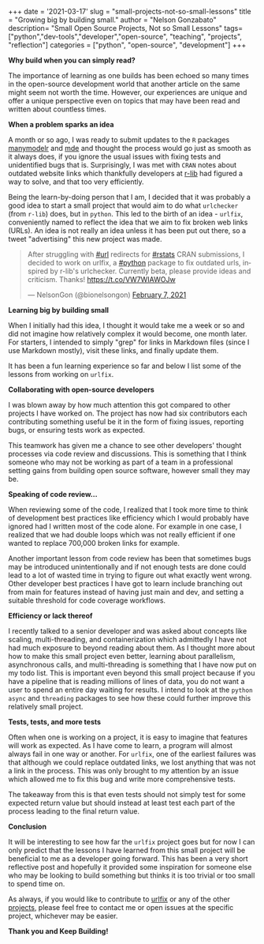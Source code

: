 +++
date = '2021-03-17'
slug = "small-projects-not-so-small-lessons"
title = "Growing big by building small."
author = "Nelson Gonzabato"
description= "Small Open Source Projects, Not so Small Lessons"
tags=["python","dev-tools","developer","open-source", "teaching", "projects",
"reflection"]
categories = ["python", "open-source", "development"]
+++

**Why build when you can simply read?** 

The importance of learning as one builds has been echoed so many times in the 
open-source development world that another article on the same might seem not 
worth the time. However, our experiences are unique and offer a unique perspective even on topics that may have been read and written about countless times.


**When a problem sparks an idea**

A month or so ago, I was ready to submit updates to the `R` packages [manymodelr](htpps://nelson-gon.github.io/manymodelr)
and [mde]((htpps://nelson-gon.github.io/manymodelr)) and thought the process would go just as smooth as it always does, if you ignore the usual issues with fixing tests and unidentified bugs that is. Surprisingly, I was met with `CRAN` notes about outdated website links which thankfully developers at [r-lib](https://github.com/r-lib) had figured a way to solve, and that too very efficiently. 

Being the learn-by-doing person that I am, I decided that it was probably a good idea to start a small project that would aim to do what `urlchecker` (from `r-lib`) does, but in `python`. This led to the birth of an idea - `urlfix`, conveniently named to reflect the idea that we aim to fix broken web links (URLs). An idea is not really an idea unless it has been put out there, so a tweet "advertising" this new project was made.

<blockquote class="twitter-tweet"><p lang="en" dir="ltr">After struggling with <a href="https://twitter.com/hashtag/url?src=hash&amp;ref_src=twsrc%5Etfw">#url</a> redirects for <a href="https://twitter.com/hashtag/rstats?src=hash&amp;ref_src=twsrc%5Etfw">#rstats</a> CRAN submissions, I decided to work on urlfix, a <a href="https://twitter.com/hashtag/python?src=hash&amp;ref_src=twsrc%5Etfw">#python</a> package to fix outdated urls, inspired by r-lib&#39;s urlchecker. Currently beta, please provide ideas and criticism. Thanks! <a href="https://t.co/VW7WIAWOJw">https://t.co/VW7WIAWOJw</a></p>&mdash; NelsonGon (@bionelsongon) <a href="https://twitter.com/bionelsongon/status/1358420756682702853?ref_src=twsrc%5Etfw">February 7, 2021</a></blockquote> <script async src="https://platform.twitter.com/widgets.js" charset="utf-8"></script>


**Learning big by building small**

When I initially had this idea, I thought it would take me a week or so and did not imagine how relatively complex it would become, one month later. For starters, I
intended to simply "grep" for links in Markdown files (since I use Markdown mostly), visit these links, and finally update them.

It has been a fun learning experience so far and below I list some of the lessons  from working on `urlfix`.

**Collaborating with open-source developers**

I was blown away by how much attention this got compared to other projects I have worked on. The project has now had six contributors each contributing something useful be it in the form of fixing issues, reporting bugs, or ensuring tests work as expected.  

This teamwork has given me a chance to see other developers' thought processes via code review and discussions. This is something that I think someone who may not be working as part of a team in a professional setting gains from building open source software, however small they may be. 

**Speaking of code review...**

When reviewing some of the code, I realized that I took more time to think of development best practices like efficiency which I would probably have ignored had I written most of the code alone. For example in one case, I realized that we had double loops which was not really efficient if one wanted to replace 700,000 broken links for example. 

Another important lesson from code review has been that sometimes bugs may be introduced unintentionally and if not enough tests are done could lead to a lot of wasted time in trying to figure out what exactly went wrong. Other developer best practices I have got to learn include branching out from main for features instead of having just main and dev, and setting a suitable threshold for code coverage workflows.  

**Efficiency or lack thereof**

I recently talked to a senior developer and was asked about concepts like scaling, multi-threading, and containerization which admittedly I have not had much exposure to beyond reading about them. As I thought more about how to make this small project even better, learning about parallelism, asynchronous calls, and multi-threading is something that I have now put on my todo list. This is important even beyond this small project because if you have a pipeline that is reading millions of lines of data, you do not want a user to spend an entire day waiting for results. I intend to look at the `python` `async` and `threading` packages to see how these could further improve this relatively small project.


**Tests, tests, and more tests**


Often when one is working on a project, it is easy to imagine that features will work as expected. As I have come to learn, a program will almost always fail in one way or another. For `urlfix`, one of the earliest failures was that although we could replace outdated links, we lost anything that was not a link in the process.
This was only brought to my attention by an issue which allowed me to fix this bug and write more comprehensive tests. 

The takeaway from this is that even tests should not simply test for some expected return value but should instead at least test each part of the process leading to the final return value. 


**Conclusion**

It will be interesting to see how far the `urlfix` project goes but for now I can only predict that the lessons I have learned from this small project will be beneficial to me as a developer going forward. This has been a very short reflective post and hopefully it provided some inspiration for someone else who may be looking to build something but thinks it is too trivial or too small to spend time on.

As always, if you would like to contribute to [urlfix](https://github.com/Nelson-Gon/urlfix) or any of the other [projects](https://nelson-gon.github.io/projects), please feel free to contact me or open issues at the specific project, whichever may be easier.


**Thank you and Keep Building!** 















 